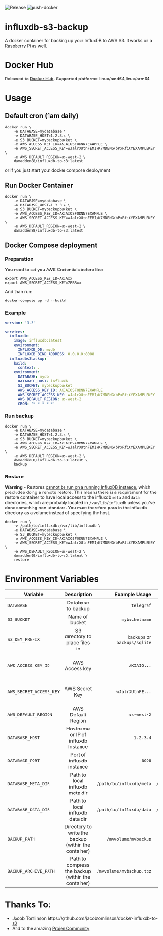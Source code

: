 ![Release](https://github.com/mmuller88/influxdb-s3-backup/workflows/Release/badge.svg)
![push-docker](https://github.com/mmuller88/influxdb-s3-backup/workflows/push-docker/badge.svg)

# influxdb-s3-backup

A docker container for backing up your InfluxDB to AWS S3. It works on a Raspberry Pi as well.

# Docker Hub

Released to [Docker Hub](https://hub.docker.com/repository/docker/damadden88/influxdb-s3-backup). Supported platforms: linux/amd64,linux/arm64

# Usage

## Default cron (1am daily)

```shell
docker run \
    -e DATABASE=mydatabase \
    -e DATABASE_HOST=1.2.3.4 \
    -e S3_BUCKET=mybackupbucket \
    -e AWS_ACCESS_KEY_ID=AKIAIOSFODNN7EXAMPLE \
    -e AWS_SECRET_ACCESS_KEY=wJalrXUtnFEMI/K7MDENG/bPxRfiCYEXAMPLEKEY \
    -e AWS_DEFAULT_REGION=us-west-2 \
    damadden88/influxdb-to-s3:latest
```

or if you just start your docker compose deployment

## Run Docker Container

```shell
docker run \
    -e DATABASE=mydatabase \
    -e DATABASE_HOST=1.2.3.4 \
    -e S3_BUCKET=mybackupbucket \
    -e AWS_ACCESS_KEY_ID=AKIAIOSFODNN7EXAMPLE \
    -e AWS_SECRET_ACCESS_KEY=wJalrXUtnFEMI/K7MDENG/bPxRfiCYEXAMPLEKEY \
    -e AWS_DEFAULT_REGION=us-west-2 \
    damadden88/influxdb-to-s3:latest
```

## Docker Compose deployment

### Preparation

You need to set you AWS Credentials before like:

```
export AWS_ACCESS_KEY_ID=AKIAxx
export AWS_SECRET_ACCESS_KEY=7PBRxx
```

And than run:

```
docker-compose up -d --build
```

### Example

```yaml
version: '3.3'

services:
  influxdb:
    image: influxdb:latest
    environment:
      INFLUXDB_DB: mydb
      INFLUXDB_BIND_ADDRESS: 0.0.0.0:8088
  influxdbs3backup:
    build:
      context: .
    environment:
      DATABASE: mydb
      DATABASE_HOST: influxdb
      S3_BUCKET: mybackupbucket
      AWS_ACCESS_KEY_ID: AKIAIOSFODNN7EXAMPLE
      AWS_SECRET_ACCESS_KEY: wJalrXUtnFEMI/K7MDENG/bPxRfiCYEXAMPLEKEY
      AWS_DEFAULT_REGION: us-west-2
      CRON: '* * * * *'
```

### Run backup

```shell
docker run \
    -e DATABASE=mydatabase \
    -e DATABASE_HOST=1.2.3.4 \
    -e S3_BUCKET=mybackupbucket \
    -e AWS_ACCESS_KEY_ID=AKIAIOSFODNN7EXAMPLE \
    -e AWS_SECRET_ACCESS_KEY=wJalrXUtnFEMI/K7MDENG/bPxRfiCYEXAMPLEKEY \
    -e AWS_DEFAULT_REGION=us-west-2 \
    damadden88/influxdb-to-s3:latest \
    backup
```

### Restore

**Warning** - Restores [cannot be run on a running InfluxDB instance](https://docs.influxdata.com/influxdb/v1.1/administration/backup_and_restore/#restore), which precludes doing a remote restore. This means there is a requirement for the restore container to have local access to the influxdb `meta` and `data` directories, which are probably located in `/var/lib/influxdb` unless you've done something non-standard. You must therefore pass in the influxdb directory as a volume instead of specifying the host.

```shell
docker run \
    -v /path/to/influxdb:/var/lib/influxdb \
    -e DATABASE=mydatabase \
    -e S3_BUCKET=mybackupbucket \
    -e AWS_ACCESS_KEY_ID=AKIAIOSFODNN7EXAMPLE \
    -e AWS_SECRET_ACCESS_KEY=wJalrXUtnFEMI/K7MDENG/bPxRfiCYEXAMPLEKEY \
    -e AWS_DEFAULT_REGION=us-west-2 \
    damadden88/influxdb-to-s3:latest \
    restore
```

# Environment Variables

| Variable                |                     Description                      |                 Example Usage |                  Default |                    Optional? |
| ----------------------- | :--------------------------------------------------: | ----------------------------: | -----------------------: | ---------------------------: |
| `DATABASE`              |                  Database to backup                  |                    `telegraf` |                     None |                           No |
| `S3_BUCKET`             |                    Name of bucket                    |                `mybucketname` |                     None |                           No |
| `S3_KEY_PREFIX`         |            S3 directory to place files in            | `backups` or `backups/sqlite` |                     None |                          Yes |
| `AWS_ACCESS_KEY_ID`     |                    AWS Access key                    |                   `AKIAIO...` |                     None | Yes (if using instance role) |
| `AWS_SECRET_ACCESS_KEY` |                    AWS Secret Key                    |              `wJalrXUtnFE...` |                     None | Yes (if using instance role) |
| `AWS_DEFAULT_REGION`    |                  AWS Default Region                  |                   `us-west-2` |              `us-west-1` |                          Yes |
| `DATABASE_HOST`         |         Hostname or IP of influxdb instance          |                     `1.2.3.4` |              `localhost` |                          Yes |
| `DATABASE_PORT`         |              Port of influxdb instance               |                        `8098` |                   `8088` |                          Yes |
| `DATABASE_META_DIR`     |           Path to local influxdb meta dir            |      `/path/to/influxdb/meta` | `/var/lib/influxdb/meta` |                          Yes |
| `DATABASE_DATA_DIR`     |           Path to local influxdb data dir            |      `/path/to/influxdb/data` | `/var/lib/influxdb/data` |                          Yes |
| `BACKUP_PATH`           | Directory to write the backup (within the container) |          `/myvolume/mybackup` |  `/data/influxdb/backup` |                          Yes |
| `BACKUP_ARCHIVE_PATH`   |  Path to compress the backup (within the container)  |      `/myvolume/mybackup.tgz` |     `${BACKUP_PATH}.tgz` |                          Yes |

# Thanks To:

- Jacob Tomlinson https://github.com/jacobtomlinson/docker-influxdb-to-s3
- And to the amazing [Projen Community](https://github.com/projen/projen)
